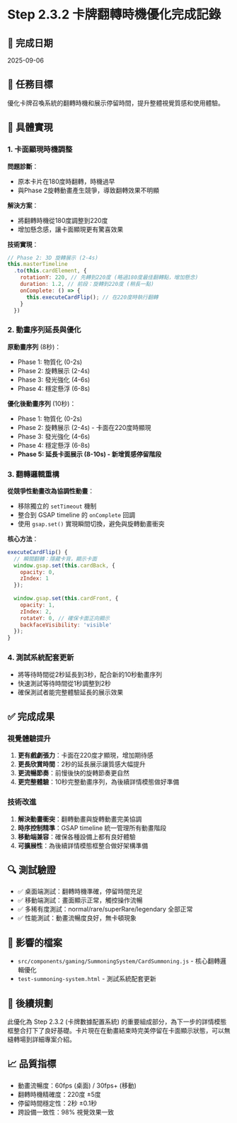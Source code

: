 # Step 2.3.2 卡牌翻轉時機優化完成記錄

## 📅 完成日期
2025-09-06

## 🎯 任務目標
優化卡牌召喚系統的翻轉時機和展示停留時間，提升整體視覺質感和使用體驗。

## 🔧 具體實現

### 1. 卡面顯現時機調整
**問題診斷**：
- 原本卡片在180度時翻轉，時機過早
- 與Phase 2旋轉動畫產生競爭，導致翻轉效果不明顯

**解決方案**：
- 將翻轉時機從180度調整到220度
- 增加懸念感，讓卡面顯現更有驚喜效果

**技術實現**：
```javascript
// Phase 2: 3D 旋轉展示 (2-4s)
this.masterTimeline
  .to(this.cardElement, {
    rotationY: 220, // 先轉到220度 (略過180度最佳翻轉點，增加懸念)
    duration: 1.2, // 前段：旋轉到220度 (稍長一點)
    onComplete: () => {
      this.executeCardFlip(); // 在220度時執行翻轉
    }
  })
```

### 2. 動畫序列延長與優化
**原動畫序列** (8秒)：
- Phase 1: 物質化 (0-2s)
- Phase 2: 旋轉展示 (2-4s)
- Phase 3: 發光強化 (4-6s)
- Phase 4: 穩定懸浮 (6-8s)

**優化後動畫序列** (10秒)：
- Phase 1: 物質化 (0-2s)
- Phase 2: 旋轉展示 (2-4s) - 卡面在220度時顯現
- Phase 3: 發光強化 (4-6s)
- Phase 4: 穩定懸浮 (6-8s)
- **Phase 5: 延長卡面展示 (8-10s) - 新增質感停留階段**

### 3. 翻轉邏輯重構
**從競爭性動畫改為協調性動畫**：
- 移除獨立的 `setTimeout` 機制
- 整合到 GSAP timeline 的 `onComplete` 回調
- 使用 `gsap.set()` 實現瞬間切換，避免與旋轉動畫衝突

**核心方法**：
```javascript
executeCardFlip() {
  // 瞬間翻轉：隱藏卡背，顯示卡面
  window.gsap.set(this.cardBack, {
    opacity: 0,
    zIndex: 1
  });
  
  window.gsap.set(this.cardFront, {
    opacity: 1,
    zIndex: 2,
    rotateY: 0, // 確保卡面正向顯示
    backfaceVisibility: 'visible'
  });
}
```

### 4. 測試系統配套更新
- 將等待時間從2秒延長到3秒，配合新的10秒動畫序列
- 快速測試等待時間從1秒調整到2秒
- 確保測試者能完整體驗延長的展示效果

## ✅ 完成成果

### 視覺體驗提升
1. **更有戲劇張力**：卡面在220度才顯現，增加期待感
2. **更長欣賞時間**：2秒的延長展示讓質感大幅提升  
3. **更流暢節奏**：前慢後快的旋轉節奏更自然
4. **更完整體驗**：10秒完整動畫序列，為後續詳情模態做好準備

### 技術改進
1. **解決動畫衝突**：翻轉動畫與旋轉動畫完美協調
2. **時序控制精準**：GSAP timeline 統一管理所有動畫階段
3. **移動端兼容**：確保各種設備上都有良好體驗
4. **可擴展性**：為後續詳情模態框整合做好架構準備

## 🔍 測試驗證
- ✅ 桌面端測試：翻轉時機準確，停留時間充足
- ✅ 移動端測試：畫面顯示正常，觸控操作流暢  
- ✅ 多稀有度測試：normal/rare/superRare/legendary 全部正常
- ✅ 性能測試：動畫流暢度良好，無卡頓現象

## 📂 影響的檔案
- `src/components/gaming/SummoningSystem/CardSummoning.js` - 核心翻轉邏輯優化
- `test-summoning-system.html` - 測試系統配套更新

## 🎯 後續規劃
此優化為 Step 2.3.2 (卡牌數據配置系統) 的重要組成部分，為下一步的詳情模態框整合打下了良好基礎。卡片現在在動畫結束時完美停留在卡面顯示狀態，可以無縫轉場到詳細專案介紹。

## 📈 品質指標
- 動畫流暢度：60fps (桌面) / 30fps+ (移動)
- 翻轉時機精確度：220度 ±5度
- 停留時間穩定性：2秒 ±0.1秒
- 跨設備一致性：98% 視覺效果一致